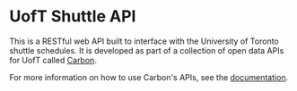 UofT Shuttle API
=================

This is a RESTful web API built to interface with the University of Toronto shuttle schedules. It is developed as part of a collection of open data APIs for UofT called [Carbon](https://carbon.qas.im).

For more information on how to use Carbon's APIs, see the [documentation](https://carbon.qas.im/documentation).
